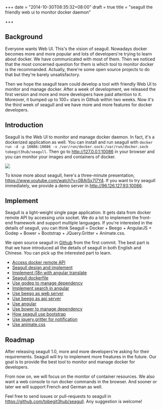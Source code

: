 +++
date = "2014-10-30T08:35:32+08:00"
draft = true
title = "seagull the friendly web ui to monitor docker daemon"

+++



## Background

Everyone wants Web UI. This's the vision of seagull. Nowadays docker becomes more and more popular and lots of developers're trying to learn about docker. We have communicated with most of them. Then we noticed that the most concerned question for them is which tool to monitor docker is the recommanded. Actually, there're some open source projects to do that but they're barely unsatisfactory.

Then we hope the seagull team could develop a tool with friendly Web UI to monitor and manage docker. After a week of development, we released the first version and more and more developers have paid attention to it. Moreover, it bumped up to 100+ stars in Github within two weeks. Now it's the third week of seagull and we have more and more features for docker developers.

## Introduction

Seagull is the Web UI to monitor and manage docker daemon. In fact, it's a dockerized application as well. You can install and run seagull with `docker run -d -p 10086:10086 -v /var/run/docker.sock:/var/run/docker.sock tobegit3hub/seagull`. Then go to <http://127.0.0.1:10086> in your browser and you can monitor your images and containers of docker.

![](https://raw.github.com/tobegit3hub/seagull/master/screenshot.png)

To know more about seagull, here's a three-minute presentation, <https://www.youtube.com/watch?v=0BAiSx7l7Y4>. If you want to try seagull immediately, we provide a demo server in <http://96.126.127.93:10086>.

## Implement

Seagull is a light-weight single page application. It gets data from docker remote API by accessing unix socket. We do a lot to implement the front-end framework and support multiple languages. If you're interested in the details of seagull, you can think Seagull = Docker + Beego + AngularJS + Godep + Bower + Bootstrap + JQuery.Gritter + Animate.css.

We open source seagull in [Github](https://github.com/tobegit3hub/seagull) from the first commit. The best part is that we have introduced all the details of seagull in both English and Chinese. You can pick up the interested part to learn.

* [Access docker remote API](https://github.com/tobegit3hub/seagull/blob/master/docs/2014-10-12-access-docker-remote-api.md)
* [Seagull design and implement](https://github.com/tobegit3hub/seagull/blob/master/docs/2014-10-14-seagull-design-and-implement.md)
* [Implement i18n with angular translate](https://github.com/tobegit3hub/seagull/blob/master/docs/2014-10-18-implement-i18n-with-angular-translate.md)
* [Seagull dockerfile](https://github.com/tobegit3hub/seagull/blob/master/docs/2014-10-20-seagull-dockerfile.md)
* [Use godep to manage dependency](https://github.com/tobegit3hub/seagull/blob/master/docs/2014-10-21-use-godep-to-manage-dependency.md)
* [Implement search in angular](https://github.com/tobegit3hub/seagull/blob/master/docs/2014-10-22-implement-search-in-angular.md)
* [Use beego as web server](https://github.com/tobegit3hub/seagull/blob/master/docs/2014-10-23-use-beego-as-web-server.md)
* [Use beego as api server](https://github.com/tobegit3hub/seagull/blob/master/docs/2014-10-24-use-beego-as-api-server.md)
* [Use angular](https://github.com/tobegit3hub/seagull/blob/master/docs/2014-10-25-use-angular.md)
* [Use bower to manage dependency](https://github.com/tobegit3hub/seagull/blob/master/docs/2014-10-26-use-bower-to-manage-dependency.md)
* [How seagull use bootstrap](https://github.com/tobegit3hub/seagull/blob/master/docs/2014-10-27-how-seagull-use-bootstrap.md)
* [Use jquery.gritter for notification](https://github.com/tobegit3hub/seagull/blob/master/docs/2014-10-28-use-jquerygritter-for-notification.md)
* [Use animate.css](2014-10-30-use-animate-css.md)

## Roadmap

After releasing seagull 1.0, more and more developers're asking for their requirements. Seagull will try to implement more freatures in the future. Our goal is to provide the best tool to monitor and manage docker for developers.

From now on, we will focus on the monitor of container resources. We also want a web console to run docker commands in the browser. And sooner or later we will support French and German as well.

Feel free to send issues or pull-requests to seagull in <https://github.com/tobegit3hub/seagull>. Any suggestion is welcome!

